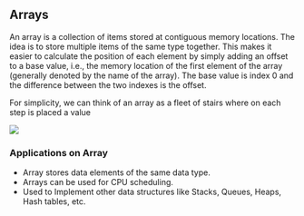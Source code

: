  ## Arrays
 An array is a collection of items stored at contiguous memory locations. 
 The idea is to store multiple items of the same type together. This makes it easier to calculate the position of each element by simply adding an offset to a base value, i.e., the memory location of the first element of the array (generally denoted by the name of the array).
 The base value is index 0 and the difference between the two indexes is the offset.
 
 For simplicity, we can think of an array as a fleet of stairs where on each step is placed a value
 
 <img src="https://media.geeksforgeeks.org/wp-content/uploads/array-2.png"></img>
 
### Applications on Array

* Array stores data elements of the same data type.
* Arrays can be used for CPU scheduling.
* Used to Implement other data structures like Stacks, Queues, Heaps, Hash tables, etc.

